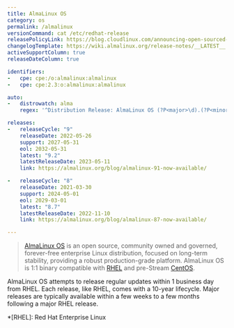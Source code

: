 ```yaml
---
title: AlmaLinux OS
category: os
permalink: /almalinux
versionCommand: cat /etc/redhat-release
releasePolicyLink: https://blog.cloudlinux.com/announcing-open-sourced-community-driven-rhel-fork-by-cloudlinux
changelogTemplate: https://wiki.almalinux.org/release-notes/__LATEST__.html
activeSupportColumn: true
releaseDateColumn: true

identifiers:
-   cpe: cpe:/o:almalinux:almalinux
-   cpe: cpe:2.3:o:almalinux:almalinux

auto:
-   distrowatch: alma
    regex: '^Distribution Release: AlmaLinux OS (?P<major>\d).(?P<minor>\d)$'

releases:
-   releaseCycle: "9"
    releaseDate: 2022-05-26
    support: 2027-05-31
    eol: 2032-05-31
    latest: "9.2"
    latestReleaseDate: 2023-05-11
    link: https://almalinux.org/blog/almalinux-91-now-available/

-   releaseCycle: "8"
    releaseDate: 2021-03-30
    support: 2024-05-01
    eol: 2029-03-01
    latest: "8.7"
    latestReleaseDate: 2022-11-10
    link: https://almalinux.org/blog/almalinux-87-now-available/

---
```


> [AlmaLinux OS](https://almalinux.org/) is an open source, community owned and governed,
> forever-free enterprise Linux distribution, focused on long-term stability, providing a robust
> production-grade platform. AlmaLinux OS is 1:1 binary compatible with
> [RHEL](https://www.redhat.com/en/technologies/linux-platforms/enterprise-linux) and pre-Stream
> [CentOS](https://centos.org/).

AlmaLinux OS attempts to release regular updates within 1 business day from RHEL. Each release, like
RHEL, comes with a 10-year lifecycle. Major releases are typically available within a few weeks to
a few months following a major RHEL release.

*[RHEL]: Red Hat Enterprise Linux
